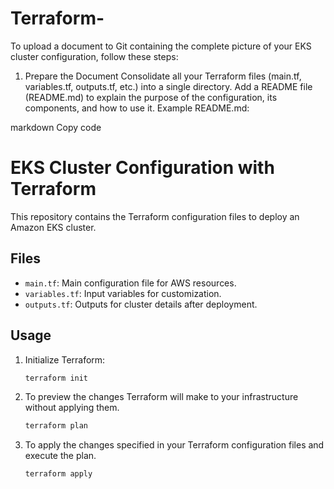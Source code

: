 # Terraform-


To upload a document to Git containing the complete picture of your EKS cluster configuration, follow these steps:

1. Prepare the Document
Consolidate all your Terraform files (main.tf, variables.tf, outputs.tf, etc.) into a single directory.
Add a README file (README.md) to explain the purpose of the configuration, its components, and how to use it.
Example README.md:

markdown
Copy code
# EKS Cluster Configuration with Terraform

This repository contains the Terraform configuration files to deploy an Amazon EKS cluster.

## Files
- `main.tf`: Main configuration file for AWS resources.
- `variables.tf`: Input variables for customization.
- `outputs.tf`: Outputs for cluster details after deployment.

## Usage
1. Initialize Terraform:
   ```bash
   terraform init
2. To preview the changes Terraform will make to your infrastructure without applying them.
   ```bash
   terraform plan
3. To apply the changes specified in your Terraform configuration files and execute the plan.
   ```bash
   terraform apply
